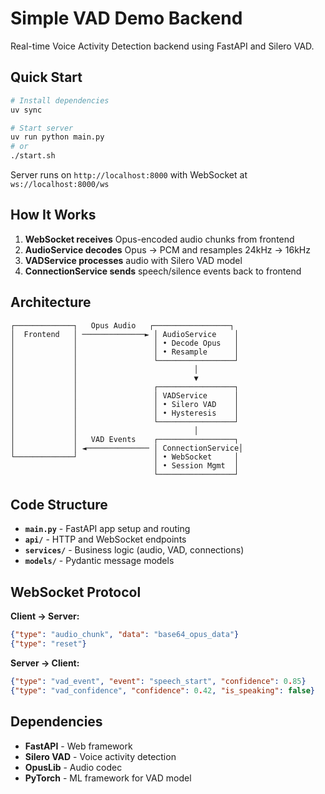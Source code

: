 # Simple VAD Demo Backend

Real-time Voice Activity Detection backend using FastAPI and Silero VAD.

## Quick Start

```bash
# Install dependencies
uv sync

# Start server
uv run python main.py
# or
./start.sh
```

Server runs on `http://localhost:8000` with WebSocket at `ws://localhost:8000/ws`

## How It Works

1. **WebSocket receives** Opus-encoded audio chunks from frontend
2. **AudioService decodes** Opus → PCM and resamples 24kHz → 16kHz  
3. **VADService processes** audio with Silero VAD model
4. **ConnectionService sends** speech/silence events back to frontend

## Architecture

```
┌─────────────┐   Opus Audio   ┌─────────────────┐
│  Frontend   │ ──────────────► │ AudioService    │
│             │                 │ • Decode Opus   │
│             │                 │ • Resample      │
│             │                 └─────────────────┘
│             │                          │
│             │                          ▼
│             │                 ┌─────────────────┐
│             │                 │ VADService      │
│             │                 │ • Silero VAD    │
│             │                 │ • Hysteresis    │
│             │                 └─────────────────┘
│             │                          │
│             │   VAD Events    ┌─────────────────┐
│             │ ◄────────────── │ ConnectionService│
└─────────────┘                 │ • WebSocket     │
                                │ • Session Mgmt  │
                                └─────────────────┘
```

## Code Structure

- **`main.py`** - FastAPI app setup and routing
- **`api/`** - HTTP and WebSocket endpoints
- **`services/`** - Business logic (audio, VAD, connections)
- **`models/`** - Pydantic message models

## WebSocket Protocol

**Client → Server:**
```json
{"type": "audio_chunk", "data": "base64_opus_data"}
{"type": "reset"}
```

**Server → Client:**
```json
{"type": "vad_event", "event": "speech_start", "confidence": 0.85}
{"type": "vad_confidence", "confidence": 0.42, "is_speaking": false}
```

## Dependencies

- **FastAPI** - Web framework
- **Silero VAD** - Voice activity detection
- **OpusLib** - Audio codec
- **PyTorch** - ML framework for VAD model
